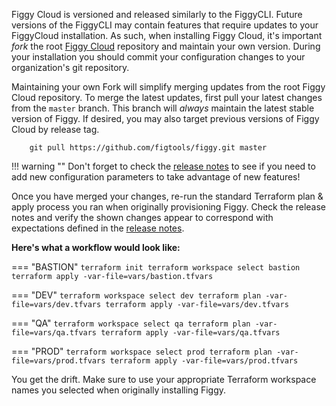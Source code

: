 Figgy Cloud is versioned and released similarly to the FiggyCLI. Future versions of
the FiggyCLI may contain features that require updates to your FiggyCloud installation. As such, when installing 
Figgy Cloud, it's important _fork_ the root [Figgy Cloud](https://github.com/figtools/figgy) repository and maintain your own version.
During your installation you should commit your configuration changes to your organization's git repository.

Maintaining your own Fork will simplify merging updates from the root Figgy Cloud repository. To merge the latest
updates, first pull your latest changes from the `master` branch. This branch will _always_ maintain the latest
stable version of Figgy. If desired, you may also target previous versions of Figgy Cloud by release tag.

```console
    git pull https://github.com/figtools/figgy.git master
```



!!! warning ""
    Don't forget to check the [release notes](https://github.com/figtools/figgy/blob/master/RELEASE_NOTES.md)
    to see if you need to add new configuration parameters to take advantage of new features!

Once you have merged your changes, re-run the standard Terraform plan & apply process you ran when 
originally provisioning Figgy.  Check the release notes and verify the shown changes appear to correspond with 
expectations defined in the [release notes](https://github.com/figtools/figgy/blob/master/RELEASE_NOTES.md).

**Here's what a workflow would look like:**

=== "BASTION"
    ```
    terraform init
    terraform workspace select bastion
    terraform apply -var-file=vars/bastion.tfvars
    ```

=== "DEV"
    ```
    terraform workspace select dev
    terraform plan -var-file=vars/dev.tfvars
    terraform apply -var-file=vars/dev.tfvars
    ```

=== "QA"
    ```
    terraform workspace select qa
    terraform plan -var-file=vars/qa.tfvars
    terraform apply -var-file=vars/qa.tfvars
    ```

=== "PROD"
    ```
    terraform workspace select prod
    terraform plan -var-file=vars/prod.tfvars
    terraform apply -var-file=vars/prod.tfvars
    ```
    
You get the drift. Make sure to use your appropriate Terraform workspace names you selected when originally installing Figgy.



